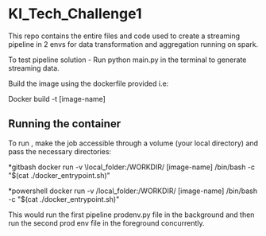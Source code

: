 # KI_Tech_Challenge1

This repo contains the entire files and code used to create a streaming pipeline in 2 envs for data transformation and aggregation running on spark.

To test pipeline solution -
Run python main.py in the terminal to generate streaming data.

Build the image using the dockerfile provided i.e:

Docker build -t [image-name]

## Running the container

To run , make the job accessible through a volume (your local directory) and pass the necessary directories:

*gitbash
docker run -v \\local_folder:/WORKDIR/ [image-name] /bin/bash -c "$(cat ./docker_entrypoint.sh)" 

*powershell
docker run -v /local_folder:/WORKDIR/ [image-name] /bin/bash -c "$(cat ./docker_entrypoint.sh)"

This would run the first pipeline prodenv.py file in the background and
then run the second prod env file in the foreground concurrently.
